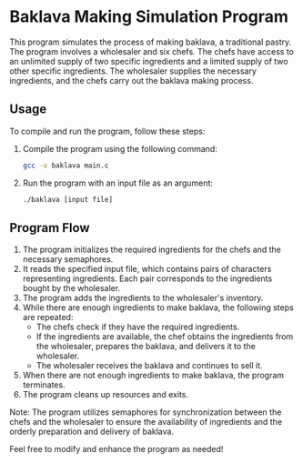 # Baklava Making Simulation Program

This program simulates the process of making baklava, a traditional pastry. The program involves a wholesaler and six chefs. The chefs have access to an unlimited supply of two specific ingredients and a limited supply of two other specific ingredients. The wholesaler supplies the necessary ingredients, and the chefs carry out the baklava making process.

## Usage

To compile and run the program, follow these steps:

1. Compile the program using the following command:
   ```bash
   gcc -o baklava main.c
   ```

2. Run the program with an input file as an argument:
   ```bash
   ./baklava [input file]
   ```

## Program Flow

1. The program initializes the required ingredients for the chefs and the necessary semaphores.
2. It reads the specified input file, which contains pairs of characters representing ingredients. Each pair corresponds to the ingredients bought by the wholesaler.
3. The program adds the ingredients to the wholesaler's inventory.
4. While there are enough ingredients to make baklava, the following steps are repeated:
   - The chefs check if they have the required ingredients.
   - If the ingredients are available, the chef obtains the ingredients from the wholesaler, prepares the baklava, and delivers it to the wholesaler.
   - The wholesaler receives the baklava and continues to sell it.
5. When there are not enough ingredients to make baklava, the program terminates.
6. The program cleans up resources and exits.

Note: The program utilizes semaphores for synchronization between the chefs and the wholesaler to ensure the availability of ingredients and the orderly preparation and delivery of baklava.

Feel free to modify and enhance the program as needed!
